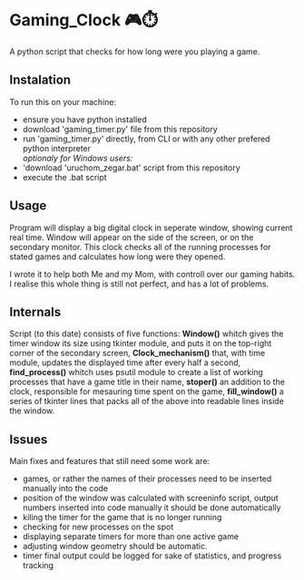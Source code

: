 # Gaming_Clock 🎮⏱️

A python script that checks for how long were you playing a game.

## Instalation

To run this on your machine:
- ensure you have python installed
- download 'gaming_timer.py' file from this repository
- run 'gaming_timer.py' directly, from CLI or with any other prefered python interpreter
<br>*optionaly for Windows users:*
- 'download 'uruchom_zegar.bat' script from this repository
- execute the .bat script

## Usage

Program will display a big digital clock in seperate window, showing current real time. Window will appear on the side of the screen, or on the secondary monitor.
This clock checks all of the running processes for stated games and calculates how long were they opened.

I wrote it to help both Me and my Mom, with controll over our gaming habits.
I realise this whole thing is still not perfect, and has a lot of problems.

## Internals

Script (to this date) consists of five functions:
**Window()**
whitch gives the timer window its size using tkinter module, and puts it on the top-right corner of the secondary screen,
**Clock_mechanism()**
that, with time module, updates the displayed time after every half a second,
**find_process()**
whitch uses psutil module to create a list of working processes that have a game title in their name,
**stoper()**
an addition to the clock, responsible for mesauring time spent on the game,
**fill_window()**
a series of tkinter lines that packs all of the above into readable lines inside the window.

## Issues

Main fixes and features that still need some work are:
+ games, or rather the names of their processes need to be inserted manually into the code
+ position of the window was calculated with screeninfo script, output numbers inserted into code manually
 it should be done automatically
+ kiling the timer for the game that is no longer running
+ checking for new processes on the spot
+ displaying separate timers for more than one active game
+ adjusting window geometry should be automatic.
+ timer final output could be logged for sake of statistics, and progress tracking
